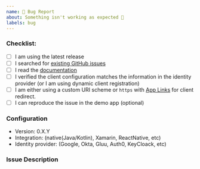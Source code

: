 ```yaml
---
name: 🐛 Bug Report
about: Something isn't working as expected 🤔
labels: bug
---
```


<!-- Thank your for your input! Before you submit your issue, please make sure you followed our checklist and check the appropriate boxes by putting an x in the [ ]: [x] -->

### Checklist:

- [ ] I am using the latest release
- [ ] I searched for [existing GitHub issues](https://github.com/openid/AppAuth-Android/issues)
- [ ] I read the [documentation](https://github.com/openid/AppAuth-Android/blob/master/README.md)
- [ ] I verified the client configuration matches the information in the identity provider (or I am using dynamic client registration)
- [ ] I am either using a custom URI scheme or `https` with [App Links](https://developer.android.com/training/app-links) for client redirect.
- [ ] I can reproduce the issue in the demo app (optional)

### Configuration
- Version: 0.X.Y
- Integration: (native(Java/Kotlin), Xamarin, ReactNative, etc)
- Identity provider: (Google, Okta, Gluu, Auth0, KeyCloack, etc)

### Issue Description
<!-- Please include what's happening, expected behavior, and any relevant code samples -->
